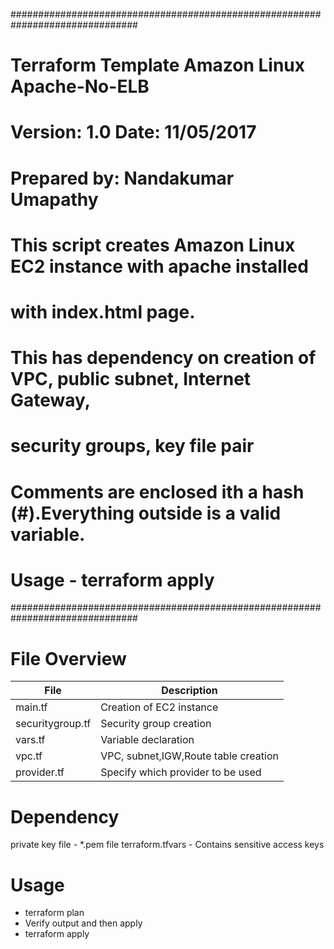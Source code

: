 ###############################################################################
#  Terraform Template Amazon Linux Apache-No-ELB
#
#  Version:     1.0		Date: 11/05/2017		
#          
#
#  Prepared by:  Nandakumar Umapathy
# 
#  This script creates Amazon Linux EC2 instance with apache installed 
#  with index.html page.
#  This has dependency on creation of VPC, public subnet, Internet Gateway, 
#  security groups, key file pair
#
#  Comments are enclosed ith a hash (#).Everything outside is a valid variable.
#
#  Usage - terraform apply
###############################################################################

# File Overview
File 		| Description
--------------- | -------------
main.tf		| Creation of EC2 instance
securitygroup.tf| Security group creation
vars.tf		| Variable declaration
vpc.tf		| VPC, subnet,IGW,Route table creation
provider.tf	| Specify which provider to be used

# Dependency
private key file  - *.pem file
terraform.tfvars  - Contains sensitive access keys

# Usage
- terraform plan
- Verify output and then apply
- terraform apply


